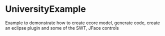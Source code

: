 # UniversityExample
Example to demonstrate how to create ecore model, generate code, create an eclipse plugin and some of the SWT, JFace controls
